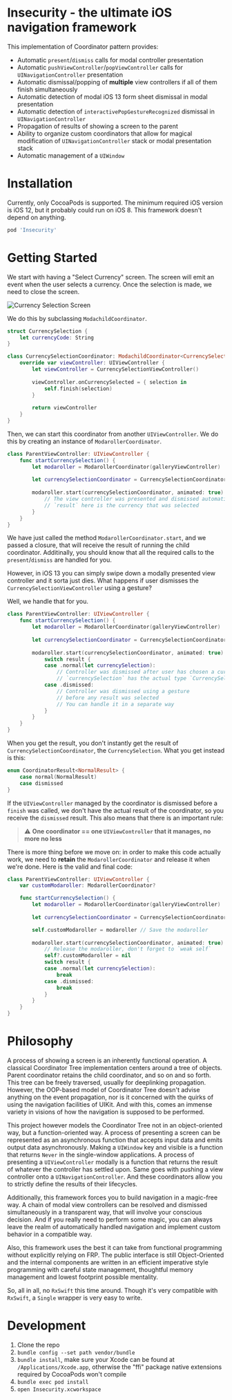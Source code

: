 # Insecurity - the ultimate iOS navigation framework

This implementation of Coordinator pattern provides:
- Automatic `present`/`dismiss` calls for modal controller presentation
- Automatic `pushViewController`/`popViewController` calls for `UINavigationController` presentation
- Automatic dismissal/popping of **multiple** view controllers if all of them finish simultaneously
- Automatic detection of modal iOS 13 form sheet dismissal in modal presentation
- Automatic detection of `interactivePopGestureRecognized` dismissal in `UINavigationController`
- Propagation of results of showing a screen to the parent
- Ability to organize custom coordinators that allow for magical modification of `UINavigationController` stack or modal presentation stack
- Automatic management of a `UIWindow`

# Installation

Currently, only CocoaPods is supported. The minimum required iOS version is iOS 12, but it probably could run on iOS 8. This framework doesn't depend on anything.


```ruby
pod 'Insecurity'
```

# Getting Started

We start with having a "Select Currency" screen.
The screen will emit an event when the user selects a currency.
Once the selection is made, we need to close the screen.

![Currency Selection Screen](./docs/img/select_currency.jpg)

We do this by subclassing `ModachildCoordinator`.

```swift
struct CurrencySelection {
    let currencyCode: String
}

class CurrencySelectionCoordinator: ModachildCoordinator<CurrencySelection> {
    override var viewController: UIViewController {
        let viewController = CurrencySelectionViewController()
        
        viewController.onCurrencySelected = { selection in
            self.finish(selection)
        }
        
        return viewController
    }
}
```

Then, we can start this coordinator from another `UIViewController`. We do this by creating an instance of `ModarollerCoordinator`.
```swift
class ParentViewController: UIViewController {
    func startCurrencySelection() {
        let modaroller = ModarollerCoordinator(galleryViewController)
            
        let currencySelectionCoordinator = CurrencySelectionCoordinator()
        
        modaroller.start(currencySelectionCoordinator, animated: true) { result in
            // The view controller was presented and dismissed automatically
            // `result` here is the currency that was selected
        }
    }
}
```

We have just called the method `ModarollerCoordinator.start`, and we passed a closure, that will receive the result of running the child coordinator. Additinally, you should know that all the required calls to the `present`/`dismiss` are handled for you.

However, in iOS 13 you can simply swipe down a modally presented view controller and it sorta just dies. What happens if user dismisses the `CurrencySelectionViewController` using a gesture? 

Well, we handle that for you.

```swift
class ParentViewController: UIViewController {
    func startCurrencySelection() {
        let modaroller = ModarollerCoordinator(galleryViewController)
            
        let currencySelectionCoordinator = CurrencySelectionCoordinator()
        
        modaroller.start(currencySelectionCoordinator, animated: true) { result in
            switch result {
            case .normal(let currencySelection):
                // Controller was dismissed after user has chosen a currency.
                // `currencySelection` has the actual type `CurrencySelection`
            case .dismissed:
                // Controller was dismissed using a gesture 
                // before any result was selected
                // You can handle it in a separate way
            }
        }
    }
}
```

When you get the result, you don't instantly get the result of `CurrencySelectionCoordinator`, the `CurrencySelection`. What you get instead is this:
```swift
enum CoordinatorResult<NormalResult> {
    case normal(NormalResult)
    case dismissed
}
```

If the `UIViewController` managed by the coordinator is dismissed before a `finish` was called, we don't have the actual result of the coordinator, so you receive the `dismissed` result. This also means that there is an important rule:

> ⚠️ **One coordinator == one `UIViewController` that it manages, no more no less**

There is more thing before we move on: in order to make this code actually work, we need to **retain** the `ModarollerCoordinator` and release it when we're done. Here is the valid and final code:

```swift
class ParentViewController: UIViewController {
    var customModaroller: ModarollerCoordinator?

    func startCurrencySelection() {
        let modaroller = ModarollerCoordinator(galleryViewController)
            
        let currencySelectionCoordinator = CurrencySelectionCoordinator()

        self.customModaroller = modaroller // Save the modaroller
        
        modaroller.start(currencySelectionCoordinator, animated: true) { [weak self] result in
            // Release the modaroller, don't forget to `weak self`
            self?.customModaroller = nil
            switch result {
            case .normal(let currencySelection):
                break
            case .dismissed:
                break
            }
        }
    }
}
```

# Philosophy

A process of showing a screen is an inherently functional operation. A classical Coordinator Tree implementation centers around a tree of objects. Parent coordinator retains the child coordinator, and so on and so forth. This tree can be freely traversed, usually for deeplinking propagation. However, the OOP-based model of Coordinator Tree doesn't advise anything on the event propagation, nor is it concerned with the quirks of using the navigation facilities of UIKit. And with this, comes an immense variety in visions of how the navigation is supposed to be performed.

This project however models the Coordinator Tree not in an object-oriented way, but a function-oriented way. A process of presenting a screen can be represented as an asynchronous function that accepts input data and emits output data asynchronously. Making a `UIWindow` key and visible is a function that returns `Never` in the single-window applications. A process of presenting a `UIViewController` modally is a function that returns the result of whatever the controller has settled upon. Same goes with pushing a view controller onto a `UINavigationController`. And these coordinators allow you to strictly define the results of their lifecycles.

Additionally, this framework forces you to build navigation in a magic-free way. A chain of modal view controllers can be resolved and dismissed simultaneously in a transparent way, that will involve your conscious decision. And if you really need to perform some magic, you can always leave the realm of automatically handled navigation and implement custom behavior in a compatible way.

Also, this framework uses the best it can take from functional programming without explicitly relying on FRP. The public interface is still Object-Oriented and the internal components are written in an efficient imperative style programming with careful state management, thoughtful memory management and lowest footprint possible mentality.

So, all in all, no `RxSwift` this time around. Though it's very compatible with `RxSwift`, a `Single` wrapper is very easy to write.

# Development

1. Clone the repo
2. `bundle config --set path vendor/bundle`
3. `bundle install`, make sure your Xcode can be found at `/Applications/Xcode.app`, otherwise the "ffi" package native extensions required by CocoaPods won't compile
4. `bundle exec pod install`
5. `open Insecurity.xcworkspace`